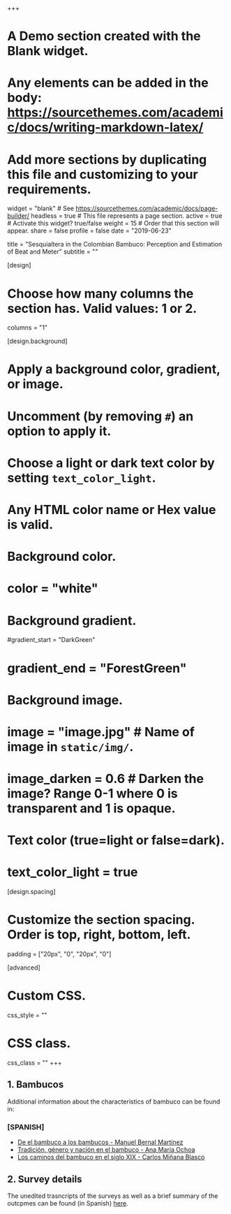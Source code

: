 +++
# A Demo section created with the Blank widget.
# Any elements can be added in the body: https://sourcethemes.com/academic/docs/writing-markdown-latex/
# Add more sections by duplicating this file and customizing to your requirements.

widget = "blank"  # See https://sourcethemes.com/academic/docs/page-builder/
headless = true  # This file represents a page section.
active = true  # Activate this widget? true/false
weight = 15  # Order that this section will appear.
share = false
profile = false
date = "2019-06-23"


title = "Sesquialtera in the Colombian Bambuco: Perception and Estimation of Beat and Meter"
subtitle = ""

[design]
  # Choose how many columns the section has. Valid values: 1 or 2.
  columns = "1"

[design.background]
  # Apply a background color, gradient, or image.
  #   Uncomment (by removing `#`) an option to apply it.
  #   Choose a light or dark text color by setting `text_color_light`.
  #   Any HTML color name or Hex value is valid.

  # Background color.
  # color = "white"
  
  # Background gradient.
  #gradient_start = "DarkGreen"
  # gradient_end = "ForestGreen"
  
  # Background image.
  # image = "image.jpg"  # Name of image in `static/img/`.
  # image_darken = 0.6  # Darken the image? Range 0-1 where 0 is transparent and 1 is opaque.

  # Text color (true=light or false=dark).
  # text_color_light = true

[design.spacing]
  # Customize the section spacing. Order is top, right, bottom, left.
  padding = ["20px", "0", "20px", "0"]

[advanced]
 # Custom CSS. 
 css_style = ""
 
 # CSS class.
 css_class = ""
+++

## 1. Bambucos <a name="detbambucosailed"></a>

Additional information about the characteristics of bambuco can be found in:

### [SPANISH]
- [De el bambuco a los bambucos - Manuel Bernal Martínez](https://docplayer.es/24464751-De-el-bambuco-a-los-bambucos.html)
- [Tradición, género y nación en el bambuco - Ana María Ochoa](http://www.musigrafia.org/acontratiempo/files/ediciones/revista-9/pdf/rev9_08_tradiciongenero.pdf)
- [Los caminos del bambuco en el siglo XIX - Carlos Miñana Blasco](http://www.humanas.unal.edu.co/red/files/2112/7248/4186/Artculos-bambuco1.pdf)




## 2. Survey details <a name="survey"></a>

The unedited trasncripts of the surveys as well as a brief summary of the outcpmes can be found (in Spanish) [here](Survey_Bambuco.pdf).

